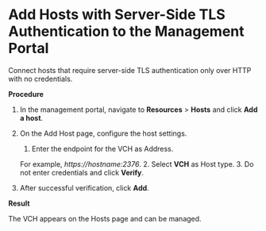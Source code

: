 # Add Hosts with Server-Side TLS Authentication to the Management Portal #

Connect hosts that require server-side TLS authentication only over HTTP with no credentials.


**Procedure**

1. In the management portal, navigate to **Resources** > **Hosts** and click **Add a host**.
2. On the Add Host page, configure the host settings.
	1. Enter the endpoint for the VCH as Address.

	For example, *https://*hostname*:2376*.
	2. Select **VCH** as Host type.
	3. Do not enter credentials and click **Verify**.
3.	After successful verification, click **Add**.

**Result**

The VCH appears on the Hosts page and can be managed.